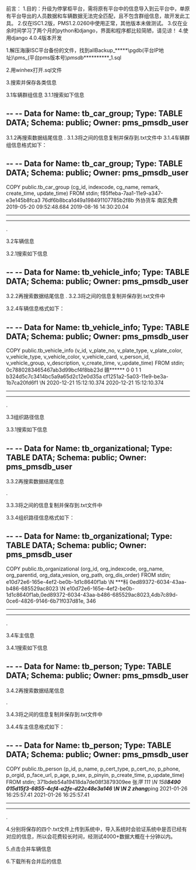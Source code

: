 前言：
1.目的：升级为停掌柜平台，需将原有平台中的信息导入到云平台中，单原有平台导出的人员数据和车辆数据无法完全匹配，且不包含群组信息，故开发此工具。
2.仅在ISC1.2版，PMS1.2.0260中使用正常，其他版本未做测试。
3.仅在业余时间学习了两个月的python和django，界面和程序都比较简陋，请见谅！
4.使用django 4.0.4版本开发

1.解压海康ISC平台备份的文件，找到allBackup_*****\pgdb\(平台IP地址)\pms_(平台pms版本号)_pmsdb_**********_1.sql

2.用winhex打开.sql文件

3.搜索并保存各类信息

3.1车辆群组信息
3.1.1搜索如下信息

--
-- Data for Name: tb_car_group; Type: TABLE DATA; Schema: public; Owner: pms_pmsdb_user
--

3.1.2再搜索数据结尾信息
\.
3.1.3将之间的信息复制并保存到.txt文件中
3.1.4车辆群组信息格式如下：

--
-- Data for Name: tb_car_group; Type: TABLE DATA; Schema: public; Owner: pms_pmsdb_user
--

COPY public.tb_car_group (cg_id, indexcode, cg_name, remark, create_time, update_time) FROM stdin;
f85ffeba-7aa1-11e9-a347-e3e145b8fca3	76df6b8bca1d49a198491107785b2f8b	外协货车	南区免费	2019-05-20 09:52:48.684	2019-08-16 14:30:20.04
**************************************************************************
**************************************************************************
\.

3.2车辆信息

3.2.1搜索如下信息

--
-- Data for Name: tb_vehicle_info; Type: TABLE DATA; Schema: public; Owner: pms_pmsdb_user
--

3.2.2再搜索数据结尾信息
\.
3.2.3将之间的信息复制并保存到.txt文件中

3.2.4车辆信息格式如下：

--
-- Data for Name: tb_vehicle_info; Type: TABLE DATA; Schema: public; Owner: pms_pmsdb_user
--

COPY public.tb_vehicle_info (v_id, v_plate_no, v_plate_type, v_plate_color, v_vehicle_type, v_vehicle_color, v_vehicle_card, v_person_id, v_vehicle_group, v_description, v_create_time, v_update_time) FROM stdin;
0c7880283465467ab3d99bcf4f8bb23d	赣******	0	0	1	1		b324d5c7c3414bc5a9a65d2c12e0d35a	cf1251a2-5a03-11e9-be3a-1b7ca20fd6f1	\N	2020-12-21 15:12:10.374	2020-12-21 15:12:10.374
**************************************************************************
**************************************************************************
\.

3.3组织路径信息

3.3.1搜索如下信息

--
-- Data for Name: tb_organizational; Type: TABLE DATA; Schema: public; Owner: pms_pmsdb_user
--

3.3.2再搜索数据结尾信息

\.

3.3.3将之间的信息复制并保存到.txt文件中

3.3.4组织路径信息格式如下：

--
-- Data for Name: tb_organizational; Type: TABLE DATA; Schema: public; Owner: pms_pmsdb_user
--

COPY public.tb_organizational (org_id, org_indexcode, org_name, org_parentid, org_data_vesion, org_path, org_dis_order) FROM stdin;
e10d72e6-165e-4ef2-be0b-1d1c8640f1ab	\N	***科	0ed89372-6034-43aa-b486-685529ac8023	\N	e10d72e6-165e-4ef2-be0b-1d1c8640f1ab,0ed89372-6034-43aa-b486-685529ac8023,4db7c89d-0ce6-4826-9146-6b71f037d81e,	346
**************************************************************************
**************************************************************************
\.

3.4车主信息

3.4.1搜索如下信息

--
-- Data for Name: tb_person; Type: TABLE DATA; Schema: public; Owner: pms_pmsdb_user
--

3.4.2再搜索数据结尾信息

\.

3.4.3将之间的信息复制并保存到.txt文件中

3.4.4车主信息格式如下：

--
-- Data for Name: tb_person; Type: TABLE DATA; Schema: public; Owner: pms_pmsdb_user
--

COPY public.tb_person (p_id, p_name, p_cert_type, p_cert_no, p_phone, p_orgid, p_face_url, p_age, p_sex, p_pinyin, p_create_time, p_update_time) FROM stdin;
371bdeb54a19418da7de08f3879309ee	张*萍	111	\N	158****8490	015d15f3-6855-4cf4-a2fe-d22c48e3a146	\N	\N	2	zhang***ping	2021-01-26 16:25:57.41	2021-01-26 16:25:57.41
**************************************************************************
**************************************************************************
\.

4.分别将保存的四个.txt文件上传到系统中，导入系统时会验证系统中是否已经有对应的信息，所以会花费较长时间，经测试4000+数据大概在十分钟以内。

5.点击合并车辆信息

6.下载所有合并后的信息

